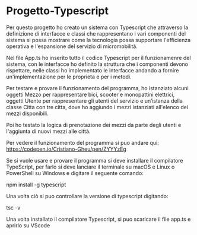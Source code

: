 # Progetto-Typescript

Per questo progetto ho creato un sistema con Typescript che attraverso la definizione di interfacce e classi che rappresentano i vari componenti del sistema si possa mostrare come la tecnologia possa supportare l'efficienza operativa e l'espansione del servizio di micromobilità.

Nel file App.ts ho inserito tutto il codice Typescript per il funzionamenre del sistema, con le interfacce ho definito la struttura che i componenti devono rispettare, nelle classi ho implementato le interfacce andando a fornire un'implementazione per le proprieta e per i metodi. 

Per testare e provare il funzionamento del programma, ho istanziato alcuni oggetti Mezzo per rappresentare bici, scooter e monopattini elettrici, oggetti Utente per rappresentare gli utenti del servizio e un’istanza della classe Citta con tre citta, dove ho aggiundo i mezzi istanziati  all'elenco dei mezzi disponibili.

Poi ho testato la logica di prenotazione dei mezzi da parte degli utenti e l'aggiunta di nuovi mezzi alle città.

Per vedere il funzionamento del programma si puo andare qui: https://codepen.io/Cristiano-Gheu/pen/ZYYYzEg

Se si vuole usare e provare il programma si deve installare il compilatore TypeScript, per farlo si deve lanciare il terminale su macOS e Linux o PowerShell su Windows e digitare il seguente comando:

npm install -g typescript

Una volta ciò si puo controllare la versione di typescript digitando: 

tsc -v

Una volta installato il compilatore Typescript, si puo scaricare il file app.ts e aprirlo su VScode
